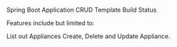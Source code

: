 Spring Boot Application CRUD Template Build Status

Features include but  limited to:

List out Appliances
Create, Delete and Update Appliance.
